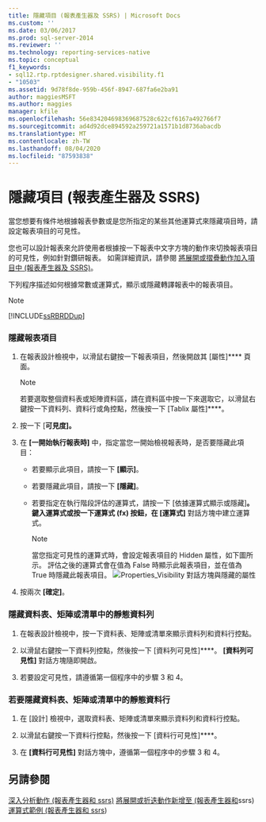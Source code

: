 ```yaml
---
title: 隱藏項目 (報表產生器及 SSRS) | Microsoft Docs
ms.custom: ''
ms.date: 03/06/2017
ms.prod: sql-server-2014
ms.reviewer: ''
ms.technology: reporting-services-native
ms.topic: conceptual
f1_keywords:
- sql12.rtp.rptdesigner.shared.visibility.f1
- "10503"
ms.assetid: 9d78f8de-959b-456f-8947-687fa6e2ba91
author: maggiesMSFT
ms.author: maggies
manager: kfile
ms.openlocfilehash: 56e834204698369687528c622cf6167a492766f7
ms.sourcegitcommit: ad4d92dce894592a259721a1571b1d8736abacdb
ms.translationtype: MT
ms.contentlocale: zh-TW
ms.lasthandoff: 08/04/2020
ms.locfileid: "87593838"
---
```

# <a name="hide-an-item-report-builder-and-ssrs"></a>隱藏項目 (報表產生器及 SSRS)
  當您想要有條件地根據報表參數或是您所指定的某些其他運算式來隱藏項目時，請設定報表項目的可見性。

 您也可以設計報表來允許使用者根據按一下報表中文字方塊的動作來切換報表項目的可見性，例如針對鑽研報表。 如需詳細資訊，請參閱 [將展開或摺疊動作加入項目中 &#40;報表產生器及 SSRS&#41;](../report-design/add-an-expand-or-collapse-action-to-an-item-report-builder-and-ssrs.md)。

 下列程序描述如何根據常數或運算式，顯示或隱藏轉譯報表中的報表項目。

> [!NOTE]
>  [!INCLUDE[ssRBRDDup](../../includes/ssrbrddup-md.md)]

### <a name="to-hide-a-report-item"></a>隱藏報表項目

1.  在報表設計檢視中，以滑鼠右鍵按一下報表項目，然後開啟其 [屬性]**** 頁面。

    > [!NOTE]
    >  若要選取整個資料表或矩陣資料區，請在資料區中按一下來選取它，以滑鼠右鍵按一下資料列、資料行或角控點，然後按一下 [Tablix 屬性]****。

2.  按一下 [**可見度]。**

3.  在 **[一開始執行報表時]** 中，指定當您一開始檢視報表時，是否要隱藏此項目：

    -   若要顯示此項目，請按一下 **[顯示]**。

    -   若要隱藏此項目，請按一下 **[隱藏]**。

    -   若要指定在執行階段評估的運算式，請按一下 [依據運算式顯示或隱藏]****。 鍵入運算式或按一下運算式 (**fx**) 按鈕，在 [運算式]**** 對話方塊中建立運算式。

        > [!NOTE]
        >  當您指定可見性的運算式時，會設定報表項目的 Hidden 屬性，如下圖所示。 評估之後的運算式會在值為 False 時顯示此報表項目，並在值為 True 時隱藏此報表項目。 
        > ![Properties_Visibility 對話方塊與隱藏的屬性](../media/hiddenproperty-propertiesvisibility.png "Properties_Visibility 對話方塊與隱藏的屬性")

4.  按兩次 **[確定]**。

### <a name="to-hide-static-rows-in-a-table-matrix-or-list"></a>隱藏資料表、矩陣或清單中的靜態資料列

1.  在報表設計檢視中，按一下資料表、矩陣或清單來顯示資料列和資料行控點。

2.  以滑鼠右鍵按一下資料列控點，然後按一下 [資料列可見性]****。 **[資料列可見性]** 對話方塊隨即開啟。

3.  若要設定可見性，請遵循第一個程序中的步驟 3 和 4。

### <a name="to-hide-static-columns-in-a-table-matrix-or-list"></a>若要隱藏資料表、矩陣或清單中的靜態資料行

1.  在 [設計] 檢視中，選取資料表、矩陣或清單來顯示資料列和資料行控點。

2.  以滑鼠右鍵按一下資料行控點，然後按一下 [資料行可見性]****。

3.  在 **[資料行可見性]** 對話方塊中，遵循第一個程序中的步驟 3 和 4。

## <a name="see-also"></a>另請參閱
 [深入分析動作 &#40;報表產生器和 ssrs&#41;](../report-design/drilldown-action-report-builder-and-ssrs.md) [將展開或折迭動作新增至 &#40;報表產生器和](../report-design/add-an-expand-or-collapse-action-to-an-item-report-builder-and-ssrs.md)ssrs&#41;[運算式範例 &#40;報表產生器和 ssrs](../report-design/expression-examples-report-builder-and-ssrs.md)&#41;


